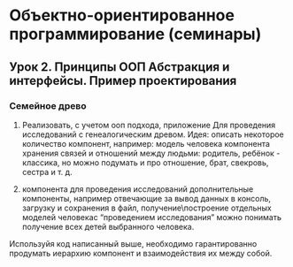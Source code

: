 # Объектно-ориентированное программирование (семинары)

## Урок 2. Принципы ООП Абстракция и интерфейсы. Пример проектирования

### Семейное древо

1. Реализовать, с учетом ооп подхода, приложение
Для проведения исследований с генеалогическим древом.
Идея: описать некоторое количество компонент, например:
модель человека
компонента хранения связей и отношений между людьми: родитель, ребёнок - классика, но можно подумать и про отношение, брат, свекровь, сестра и т. д.

2. компонента для проведения исследований
дополнительные компоненты, например отвечающие за вывод данных в консоль, загрузку и сохранения в файл, получение\построение отдельных моделей человекаc “проведением исследования” можно понимать получение всех детей выбранного человека.

Используйя код написанный выше, необходимо гарантированно продумать иерархию компонент и взаимодействия их между собой.
